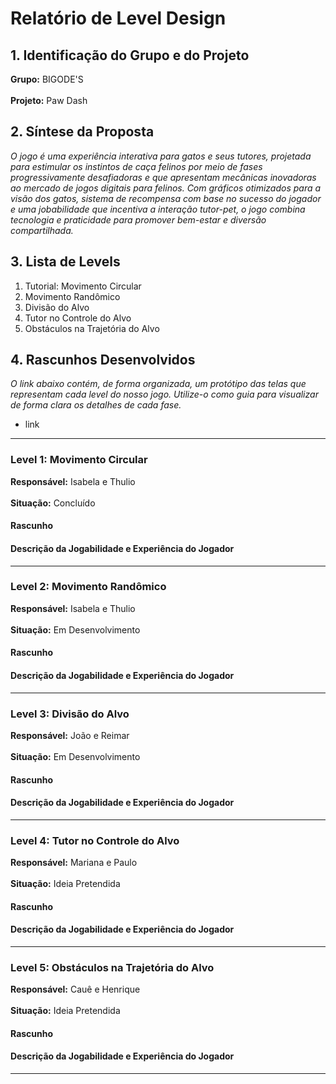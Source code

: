 # Relatório de Level Design

## 1. Identificação do Grupo e do Projeto

**Grupo:** BIGODE'S <br></br>
**Projeto:** Paw Dash

## 2. Síntese da Proposta

*O jogo é uma experiência interativa para gatos e seus tutores, projetada para estimular os instintos de caça felinos por meio de fases progressivamente desafiadoras e que apresentam mecânicas inovadoras ao mercado de jogos digitais para felinos. Com gráficos otimizados para a visão dos gatos, sistema de recompensa com base no sucesso do jogador e uma jobabilidade que incentiva a interação tutor-pet, o jogo combina tecnologia e praticidade para promover bem-estar e diversão compartilhada.*

## 3. Lista de Levels

1. Tutorial: Movimento Circular
2. Movimento Randômico
3. Divisão do Alvo
4. Tutor no Controle do Alvo
5. Obstáculos na Trajetória do Alvo

## 4. Rascunhos Desenvolvidos

*O link abaixo contém, de forma organizada, um protótipo das telas que representam cada level do nosso jogo. Utilize-o como guia para visualizar de forma clara os detalhes de cada fase.*
- link

---

### Level 1: Movimento Circular
**Responsável:** Isabela e Thulio <br></br>
**Situação:** Concluído

#### Rascunho
<!-- Adicione aqui a imagem ou link para o rascunho do level -->

#### Descrição da Jogabilidade e Experiência do Jogador
<!-- Escreva aqui um parágrafo explicando a jogabilidade, experiência do jogador e relação com a progressão do jogo -->

---

### Level 2: Movimento Randômico
**Responsável:** Isabela e Thulio <br></br>
**Situação:** Em Desenvolvimento

#### Rascunho
<!-- Adicione aqui a imagem ou link para o rascunho do level -->

#### Descrição da Jogabilidade e Experiência do Jogador
<!-- Escreva aqui um parágrafo explicando a jogabilidade, experiência do jogador e relação com a progressão do jogo -->

---

### Level 3: Divisão do Alvo
**Responsável:** João e Reimar <br></br>
**Situação:** Em Desenvolvimento

#### Rascunho
<!-- Adicione aqui a imagem ou link para o rascunho do level -->

#### Descrição da Jogabilidade e Experiência do Jogador
<!-- Escreva aqui um parágrafo explicando a jogabilidade, experiência do jogador e relação com a progressão do jogo -->

---

### Level 4: Tutor no Controle do Alvo
**Responsável:** Mariana e Paulo <br></br>
**Situação:** Ideia Pretendida

#### Rascunho
<!-- Adicione aqui a imagem ou link para o rascunho do level -->

#### Descrição da Jogabilidade e Experiência do Jogador
<!-- Escreva aqui um parágrafo explicando a jogabilidade, experiência do jogador e relação com a progressão do jogo -->

---

### Level 5: Obstáculos na Trajetória do Alvo
**Responsável:** Cauê e Henrique <br></br>
**Situação:** Ideia Pretendida

#### Rascunho
<!-- Adicione aqui a imagem ou link para o rascunho do level -->

#### Descrição da Jogabilidade e Experiência do Jogador
<!-- Escreva aqui um parágrafo explicando a jogabilidade, experiência do jogador e relação com a progressão do jogo -->

---

